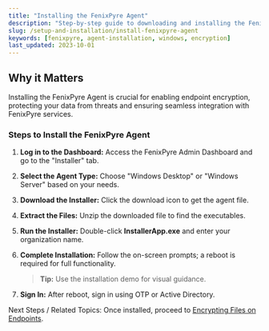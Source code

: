 ```yaml
---
title: "Installing the FenixPyre Agent"
description: "Step-by-step guide to downloading and installing the FenixPyre Agent on Windows for secure data encryption."
slug: /setup-and-installation/install-fenixpyre-agent
keywords: [fenixpyre, agent-installation, windows, encryption]
last_updated: 2023-10-01
---
```


## Why it Matters
Installing the FenixPyre Agent is crucial for enabling endpoint encryption, protecting your data from threats and ensuring seamless integration with FenixPyre services.

### Steps to Install the FenixPyre Agent
1. **Log in to the Dashboard:** Access the FenixPyre Admin Dashboard and go to the "Installer" tab.

2. **Select the Agent Type:** Choose "Windows Desktop" or "Windows Server" based on your needs.

3. **Download the Installer:** Click the download icon to get the agent file.

   <!-- IMG: ./media/install-fenixpyre-agent/download-screenshot.png | Alt: FenixPyre Admin Dashboard Installer tab -->

4. **Extract the Files:** Unzip the downloaded file to find the executables.

5. **Run the Installer:** Double-click **InstallerApp.exe** and enter your organization name.

6. **Complete Installation:** Follow the on-screen prompts; a reboot is required for full functionality.

   > **Tip:** Use the installation demo for visual guidance.
   <!-- VIDEO: ./media/install-fenixpyre-agent/setup.mp4 | Alt: FenixPyre Agent installation walkthrough | Duration: 2m -->

7. **Sign In:** After reboot, sign in using OTP or Active Directory.

Next Steps / Related Topics: Once installed, proceed to [Encrypting Files on Endpoints](/setup-and-installation/encrypting-files-on-endpoints).